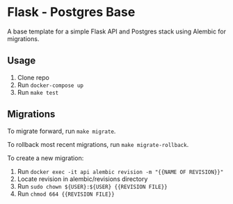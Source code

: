 # Flask - Postgres Base

A base template for a simple Flask API and Postgres stack using Alembic for migrations.

## Usage

1. Clone repo
2. Run `docker-compose up`
3. Run `make test`

## Migrations

To migrate forward, run `make migrate`.

To rollback most recent migrations, run `make migrate-rollback`.

To create a new migration:

1. Run `docker exec -it api alembic revision -m "{{NAME OF REVISION}}"`
2. Locate revision in alembic/revisions directory
3. Run `sudo chown ${USER}:${USER} {{REVISION FILE}}`
4. Run `chmod 664 {{REVISION FILE}}`
